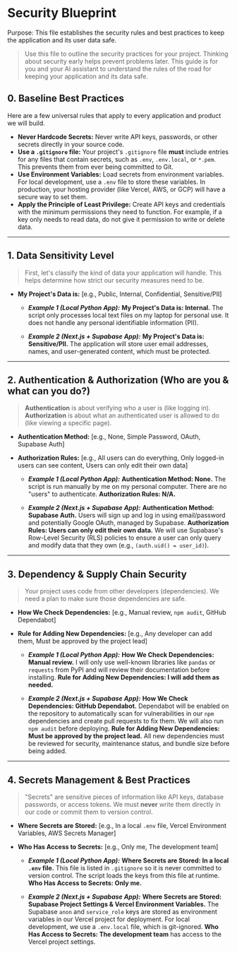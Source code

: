 # Security Blueprint

Purpose: This file establishes the security rules and best practices to keep the application and its user data safe.

> Use this file to outline the security practices for your project. Thinking about security early helps prevent problems later. This guide is for you and your AI assistant to understand the rules of the road for keeping your application and its data safe.

## 0. Baseline Best Practices

Here are a few universal rules that apply to every application and product we will build.

* **Never Hardcode Secrets:** Never write API keys, passwords, or other secrets directly in your source code.
* **Use a `.gitignore` file:** Your project's `.gitignore` file **must** include entries for any files that contain secrets, such as `.env`, `.env.local`, or `*.pem`. This prevents them from ever being committed to Git.
* **Use Environment Variables:** Load secrets from environment variables. For local development, use a `.env` file to store these variables. In production, your hosting provider (like Vercel, AWS, or GCP) will have a secure way to set them.
* **Apply the Principle of Least Privilege:** Create API keys and credentials with the minimum permissions they need to function. For example, if a key only needs to read data, do not give it permission to write or delete data.

<!-- 
NOTE PLEASE **Get Customized Advice** FOR YOUR PROJECT BY CONSULTING WITH EXPERTS OR ASKING AI TO HELP YOU MAKE THEM!

The best practices can vary based on your specific tools. Ask your AI assistant for recommendations tailored to your project. For example, say: "Please give me a list of security best practices that I can add to my Claude Code claude.md file for a Next.js application that uses Vercel for hosting and Supabase for its database."
-->

<!-- THE REST OF THIS DOCUMENT IS OPTIONAL, BUT HIGHLY RECOMMENDED, BASED ON THE NEEDS OF YOUR PROJECT-->

---

## 1. Data Sensitivity Level

> First, let's classify the kind of data your application will handle. This helps determine how strict our security measures need to be.

* **My Project's Data is:** [e.g., Public, Internal, Confidential, Sensitive/PII]

    * ***Example 1 (Local Python App):***
        **My Project's Data is: Internal.** The script only processes local text files on my laptop for personal use. It does not handle any personal identifiable information (PII).

    * ***Example 2 (Next.js + Supabase App):***
        **My Project's Data is: Sensitive/PII.** The application will store user email addresses, names, and user-generated content, which must be protected.

---

## 2. Authentication & Authorization (Who are you & what can you do?)

> **Authentication** is about verifying who a user is (like logging in). **Authorization** is about what an authenticated user is allowed to do (like viewing a specific page).

* **Authentication Method:** [e.g., None, Simple Password, OAuth, Supabase Auth]
* **Authorization Rules:** [e.g., All users can do everything, Only logged-in users can see content, Users can only edit their own data]

    * ***Example 1 (Local Python App):***
        **Authentication Method: None.** The script is run manually by me on my personal computer. There are no "users" to authenticate.
        **Authorization Rules: N/A.**

    * ***Example 2 (Next.js + Supabase App):***
        **Authentication Method: Supabase Auth.** Users will sign up and log in using email/password and potentially Google OAuth, managed by Supabase.
        **Authorization Rules: Users can only edit their own data.** We will use Supabase's Row-Level Security (RLS) policies to ensure a user can only query and modify data that they own (e.g., `(auth.uid() = user_id)`).

---

## 3. Dependency & Supply Chain Security

> Your project uses code from other developers (dependencies). We need a plan to make sure those dependencies are safe.

* **How We Check Dependencies:** [e.g., Manual review, `npm audit`, GitHub Dependabot]
* **Rule for Adding New Dependencies:** [e.g., Any developer can add them, Must be approved by the project lead]

    * ***Example 1 (Local Python App):***
        **How We Check Dependencies: Manual review.** I will only use well-known libraries like `pandas` or `requests` from PyPI and will review their documentation before installing.
        **Rule for Adding New Dependencies: I will add them as needed.**

    * ***Example 2 (Next.js + Supabase App):***
        **How We Check Dependencies: GitHub Dependabot.** Dependabot will be enabled on the repository to automatically scan for vulnerabilities in our `npm` dependencies and create pull requests to fix them. We will also run `npm audit` before deploying.
        **Rule for Adding New Dependencies: Must be approved by the project lead.** All new dependencies must be reviewed for security, maintenance status, and bundle size before being added.

---

## 4. Secrets Management & Best Practices

> "Secrets" are sensitive pieces of information like API keys, database passwords, or access tokens. We must **never** write them directly in our code or commit them to version control.

* **Where Secrets are Stored:** [e.g., In a local `.env` file, Vercel Environment Variables, AWS Secrets Manager]
* **Who Has Access to Secrets:** [e.g., Only me, The development team]

    * ***Example 1 (Local Python App):***
        **Where Secrets are Stored: In a local `.env` file.** This file is listed in `.gitignore` so it is never committed to version control. The script loads the keys from this file at runtime.
        **Who Has Access to Secrets: Only me.**

    * ***Example 2 (Next.js + Supabase App):***
        **Where Secrets are Stored: Supabase Project Settings & Vercel Environment Variables.** The Supabase `anon` and `service_role` keys are stored as environment variables in our Vercel project for deployment. For local development, we use a `.env.local` file, which is git-ignored.
        **Who Has Access to Secrets: The development team** has access to the Vercel project settings.